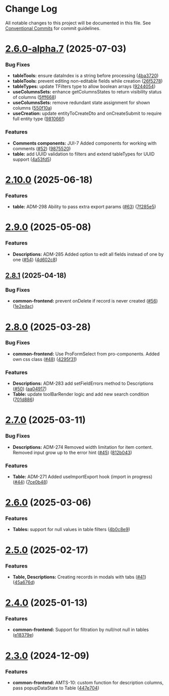 # Change Log

All notable changes to this project will be documented in this file.
See [Conventional Commits](https://conventionalcommits.org) for commit guidelines.

# [2.6.0-alpha.7](https://github.com/boarteam/boar-pack/compare/@boarteam/boar-pack-common-frontend@2.10.0...@boarteam/boar-pack-common-frontend@2.6.0-alpha.7) (2025-07-03)


### Bug Fixes

* **tableTools:** ensure dataIndex is a string before processing ([4ba3720](https://github.com/boarteam/boar-pack/commit/4ba37204f8ba6b9eb51934864264036a94e2e8ea))
* **tableTools:** prevent editing non-editable fields while creation ([26f5278](https://github.com/boarteam/boar-pack/commit/26f52784c3735d413d63d2061ee7c7153c925580))
* **tableTypes:** update TFilters type to allow boolean arrays ([9244054](https://github.com/boarteam/boar-pack/commit/92440544da12d3faaca81abddc4f9058d485d2a1))
* **useColumnsSets:** enhance getColumnsStates to return visibility status of columns ([5fff668](https://github.com/boarteam/boar-pack/commit/5fff668700c92838d5baea97c2724b3690fef1f3))
* **useColumnsSets:** remove redundant state assignment for shown columns ([550f10a](https://github.com/boarteam/boar-pack/commit/550f10a152b16d7f7c23da22c0d47d1322af37ff))
* **useCreation:** update entityToCreateDto and onCreateSubmit to require full entity type ([981066f](https://github.com/boarteam/boar-pack/commit/981066f58913e44f83c3e607f43d1e8b95f1c7c3))


### Features

* **Comments components:** JUI-7 Added components for working with comments ([#52](https://github.com/boarteam/boar-pack/issues/52)) ([9875520](https://github.com/boarteam/boar-pack/commit/98755206737f7b1fea4e16e3b2e1384ed8c03f96))
* **table:** add UUID validation to filters and extend tableTypes for UUID support ([4a53fd5](https://github.com/boarteam/boar-pack/commit/4a53fd5610df3daec9275845a8d199e0028dbc80))





# [2.10.0](https://github.com/boarteam/boar-pack/compare/@boarteam/boar-pack-common-frontend@2.9.0...@boarteam/boar-pack-common-frontend@2.10.0) (2025-06-18)


### Features

* **table:** ADM-298 Ability to pass extra export params ([#63](https://github.com/boarteam/boar-pack/issues/63)) ([7f285e5](https://github.com/boarteam/boar-pack/commit/7f285e58bf8469c0c74566de42e99876e4dd41ad))





# [2.9.0](https://github.com/boarteam/boar-pack/compare/@boarteam/boar-pack-common-frontend@2.8.1...@boarteam/boar-pack-common-frontend@2.9.0) (2025-05-08)


### Features

* **Descriptions:** ADM-285 Added option to edit all fields instead of one by one ([#54](https://github.com/boarteam/boar-pack/issues/54)) ([4d602c8](https://github.com/boarteam/boar-pack/commit/4d602c86122c5085464a2c4f04344d6129407e0c))





## [2.8.1](https://github.com/boarteam/boar-pack/compare/@boarteam/boar-pack-common-frontend@2.8.0...@boarteam/boar-pack-common-frontend@2.8.1) (2025-04-18)


### Bug Fixes

* **common-frontend:** prevent onDelete if record is never created ([#56](https://github.com/boarteam/boar-pack/issues/56)) ([1e2edac](https://github.com/boarteam/boar-pack/commit/1e2edace7e30d576b845f95189c7091ad9b8a9cd))





# [2.8.0](https://github.com/boarteam/boar-pack/compare/@boarteam/boar-pack-common-frontend@2.7.0...@boarteam/boar-pack-common-frontend@2.8.0) (2025-03-28)


### Bug Fixes

* **common-frontend:** Use ProFormSelect from pro-components. Added own css class ([#48](https://github.com/boarteam/boar-pack/issues/48)) ([4295f31](https://github.com/boarteam/boar-pack/commit/4295f31ad91594947d32f8826e442ff8375f1194))


### Features

* **Descriptions:** ADM-283 add setFieldErrors method to Descriptions ([#50](https://github.com/boarteam/boar-pack/issues/50)) ([aa04917](https://github.com/boarteam/boar-pack/commit/aa04917082aabc31bdeb741a1a3a2b78da8e9f40))
* **Table:** update toolBarRender logic and add new search condition ([701d886](https://github.com/boarteam/boar-pack/commit/701d886a7dc0c76e07eb2a17dd6f63eeac1b65c6))





# [2.7.0](https://github.com/boarteam/boar-pack/compare/@boarteam/boar-pack-common-frontend@2.6.0...@boarteam/boar-pack-common-frontend@2.7.0) (2025-03-11)


### Bug Fixes

* **Descriptions:** ADM-274 Removed width limitation for item content. Removed input grow up to the error hint ([#45](https://github.com/boarteam/boar-pack/issues/45)) ([812b043](https://github.com/boarteam/boar-pack/commit/812b0438fa9c89270d8d6f354694bfe2c75f2e7d))


### Features

* **Table:** ADM-271 Added useImportExport hook (import in progress) ([#44](https://github.com/boarteam/boar-pack/issues/44)) ([7ce0b48](https://github.com/boarteam/boar-pack/commit/7ce0b4850f328ef977eb96e16c594b833d6d47d8))





# [2.6.0](https://github.com/boarteam/boar-pack/compare/@boarteam/boar-pack-common-frontend@2.5.0...@boarteam/boar-pack-common-frontend@2.6.0) (2025-03-06)


### Features

* **Tables:** support for null values in table filters ([4b0c8e9](https://github.com/boarteam/boar-pack/commit/4b0c8e9030ba0478033efc8268f896afa9da8a00))





# [2.5.0](https://github.com/boarteam/boar-pack/compare/@boarteam/boar-pack-common-frontend@2.4.0...@boarteam/boar-pack-common-frontend@2.5.0) (2025-02-17)


### Features

* **Table, Descriptions:** Creating records in modals with tabs ([#41](https://github.com/boarteam/boar-pack/issues/41)) ([45a676d](https://github.com/boarteam/boar-pack/commit/45a676da993df37b9486691f9479c1539aa3234d))





# [2.4.0](https://github.com/boarteam/boar-pack/compare/@boarteam/boar-pack-common-frontend@2.3.0...@boarteam/boar-pack-common-frontend@2.4.0) (2025-01-13)


### Features

* **common-frontend:** Support for filtration by null/not null in tables ([e18379e](https://github.com/boarteam/boar-pack/commit/e18379e1ccb79e49d09b4d2b5d14bb7bc451db6b))





# [2.3.0](https://github.com/boarteam/boar-pack/compare/@boarteam/boar-pack-common-frontend@2.1.0...@boarteam/boar-pack-common-frontend@2.3.0) (2024-12-09)


### Features

* **common-frontend:** AMTS-10: custom function for description columns, pass popupDataState to Table ([447e704](https://github.com/boarteam/boar-pack/commit/447e704c7a29eefa6e19e063a0d0477823ae1739))

